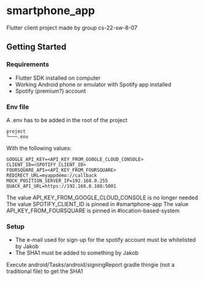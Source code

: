 # smartphone_app

Flutter client project made by group cs-22-sw-8-07

## Getting Started

### Requirements

- Flutter SDK installed on computer
- Working Android phone or emulator with Spotify app installed
- Spotify (premium?) account

### Env file

A .env has to be added in the root of the project

```
project
└───.env
```

With the following values:

```
GOOGLE_API_KEY=<API_KEY_FROM_GOOGLE_CLOUD_CONSOLE>
CLIENT_ID=<SPOTIFY_CLIENT_ID>
FOURSQUARE_API=<API_KEY_FROM_FOURSQUARE>
REDIRECT_URL=myappdemo://callback
MOCK_POSITION_SERVER_IP=192.168.0.255
QUACK_API_URL=https://192.168.0.108:5001
```

The value API_KEY_FROM_GOOGLE_CLOUD_CONSOLE is no longer needed
The value SPOTIFY_CLIENT_ID is pinned in #smartphone-app
The value API_KEY_FROM_FOURSQUARE is pinned in #location-based-system

### Setup

- The e-mail used for sign-up for the spotify account must be whitelisted by Jakob
- The SHA1 must be added to something by Jakob

Execute android/Tasks/android/signingReport gradle thingie (not a traditional file) to get the SHA1